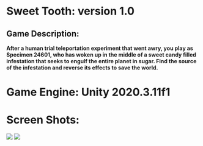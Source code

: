 # Sweet Tooth: version 1.0

## Game Description: 
 **After a human trial teleportation experiment that went awry,  you play as Specimen 24601, who has woken up in the middle of a sweet candy filled infestation that seeks to engulf the entire planet in sugar. Find the source of the infestation and reverse its effects to save the world.**
 
# Game Engine: Unity 2020.3.11f1
# Screen Shots: 
![](https://img.itch.zone/aW1hZ2UvMTMzOTgyNy83Nzk3NTU1LnBuZw==/original/YBJ5Sk.png)
![](https://img.itch.zone/aW1hZ2UvMTMzOTgyNy83ODU5Mzc0LnBuZw==/original/CVqLXu.png)








 
 
